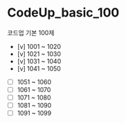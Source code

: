 # CodeUp_basic_100
코드업 기본 100제

- [v] 1001 ~ 1020
- [v] 1021 ~ 1030
- [v] 1031 ~ 1040
- [v] 1041 ~ 1050
- [ ] 1051 ~ 1060
- [ ] 1061 ~ 1070
- [ ] 1071 ~ 1080
- [ ] 1081 ~ 1090
- [ ] 1091 ~ 1099
